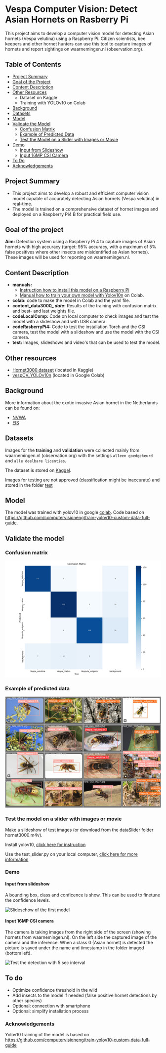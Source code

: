 # Vespa Computer Vision: Detect Asian Hornets on Rasberry Pi
This project aims to develop a computer vision model for detecting Asian hornets (Vespa velutina) using a Raspberry Pi. 
Citizen scientists, bee keepers and other hornet hunters can use this tool to capture images of hornets and report sightings on waarnemingen.nl (observation.org).
## Table of Contents
* [Project Summary](#project-summary)
* [Goal of the Project](#goal-of-the-project)
* [Content Description](#content-description)
* [Other Resources](#other-resources) 
    * Dataset on Kaggle 
    * Training with YOLOv10 on Colab
* [Background](#background)
* [Datasets](#datasets)
* [Model](#model)
* [Validate the Model](#validate-the-model)
    * [Confusion Matrix](#confusion-matrix)
    * [Example of Predicted Data](#example-of-predicted-data)
    * [Test the Model on a Slider with Images or Movie](#test-the-model-on-a-slider-with-images-or-movie)
* [Demo](#demo)
    * [Input from Slideshow](#input-from-slideshow)
    * [Input 16MP CSI Camera](#input-16mp-csi-camera)
* [To Do](#to-do)
* [Acknowledgements](#acknowledgements)

## Project Summary

- This project aims to develop a robust and efficient computer vision model capable of accurately detecting Asian hornets (Vespa velutina) in real-time. 
- The model is trained on a comprehensive dataset of hornet images and deployed on a Raspberry Pi4 B for practical field use.

## Goal of the project
**Aim:** Detection system using a Raspberry Pi 4 to capture images of Asian hornets with high accuracy (target: 95% accuracy, with a maximum of 5% false positives where other insects are misidentified as Asian hornets). These images will be used for reporting on waarnemingen.nl.

## Content Description
- **manuals:** 
    * [Instruction how to install this model on a Raspberry Pi](https://github.com/vespCV/hornet3000/blob/main/manuals/buildingAsianHornetDetector.md)
    * [Manual how to train your own model with Yolov10n](https://github.com/vespCV/hornet3000/blob/main/manuals/makingYolov10nModelWithHornet3000Dataset.md) on Colab.
- **colab:** code to make the model in Colab and the yaml file.
- **content_data3000_ _date_:** Results of the training with confusion matrix and best- and last weights file.
- **codeLocalComp:** Code on local computer to check images and test the model with a slideshow and with USB camera.
- **codeRasberryPi4:** Code to test the installation Torch and the CSI camera, test the model with a slideshow and use the model with the CSI camera.
- **test:** Images, slideshows and video's that can be used to test the model.

## Other resources
- [Hornet3000 dataset](https://www.kaggle.com/datasets/marcoryvandijk/vespa-velutina-v-crabro-vespulina-vulgaris) (located in Kaggle)
- [vespCV_YOLOv10n](https://colab.research.google.com/drive/1ZYySGP85AOX187GFbzVVCnE-DFEFDOyT) (located in Google Colab)

## Background
More information about the exotic invasive Asian hornet in the Netherlands can be found on:
- [NVWA](https://www.nvwa.nl/onderwerpen/aziatische-hoornaar)
- [EIS](https://www.eis-nederland.nl/DesktopModules/Bring2mind/DMX/API/Entries/Download?command=core%5Fdownload&entryid=1012&language=nl%2DNL&PortalId=4&TabId=563)

## Datasets
Images for the **training** and **validation** were collected mainly from waarnemingen.nl (observation.org) with the settings `alleen goedgekeurd` and `alle deelbare licenties`. 

The dataset is stored on [Kaggel](https://www.kaggle.com/datasets/marcoryvandijk/vespa-velutina-v-crabro-vespulina-vulgaris).

Images for testing are not approved (classification might be inaccurate) and stored in the folder [test](https://github.com/vespCV/hornet3000/tree/main/test)

## Model
The model was trained with yolov10 in google [colab](https://github.com/vespCV/hornet3000/tree/main/colab "colab"). Code based on https://github.com/computervisioneng/train-yolov10-custom-data-full-guide.

## Validate the model
### Confusion matrix
![confusionmatrix](https://github.com/vespCV/hornet3000/blob/main/content_data3000_24-09-20/content/runs/detect/train/confusion_matrix.png)
### Example of predicted data
![predicteddata](https://github.com/vespCV/hornet3000/blob/main/content_data3000_24-09-20/content/runs/detect/train/val_batch1_pred.jpg)
### Test the model on a slider with images or movie
Make a slideshow of test images (or download from the dataSlider folder hornet3000.m4v). 

Install yolov10, [click here for instruction](https://youtu.be/PfQwNe0P-G4?t=1886)

Use the test_slider.py on your local computer, [click here for more information](https://youtu.be/PfQwNe0P-G4?t=2640)

### Demo 
#### Input from slideshow
A bounding box, class and conficence is show. This can be used to finetune the confidence levels.

![Slideschow of the first model](https://github.com/vespCV/hornet3000/blob/main/test_hornet3000_24-09-21.gif)

#### Input 16MP CSI camera
The camera is taking images from the right side of the screen (showing hornets from waarnemingen.nl). On the left side the captured image of the camera and the inference. When a class 0 (Asian hornet) is detected the picture is saved under the name and timestamp in the folder imaged (bottom left).

![Test the detection with 5 sec interval](https://github.com/vespCV/hornet3000/blob/main/testIntervalCSIcamImagesRpi_24-09-23.gif)

## To do
- Optimize confidence threshold in the wild
- Add insects to the model if needed (false positive hornet detections by other species)
- Optional: connection with smartphone
- Optional: simplify installation process 

### Acknowledgements
Yolov10 training of the model is based on https://github.com/computervisioneng/train-yolov10-custom-data-full-guide
